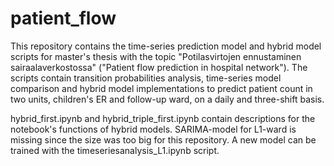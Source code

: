 # patient_flow

This repository contains the time-series prediction model and hybrid model scripts for master's thesis with the topic "Potilasvirtojen ennustaminen sairaalaverkostossa" ("Patient flow prediction in hospital network"). The scripts contain transition probabilities analysis, time-series model comparison and hybrid model implementations to predict patient count in two units, children's ER and follow-up ward, on a daily and three-shift basis. 

hybrid_first.ipynb and hybrid_triple_first.ipynb contain descriptions for the notebook's functions of hybrid models. SARIMA-model for L1-ward is missing since the size was too big for this repository. A new model can be trained with the timeseriesanalysis_L1.ipynb script.
